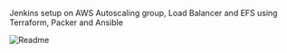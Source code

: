 Jenkins setup on AWS Autoscaling group, Load Balancer and EFS using Terraform, Packer and Ansible

![Readme](https://github.com/user-attachments/assets/f30b219a-261d-4e88-a8e2-5695af7f9ff9)
